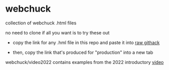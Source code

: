 # webchuck
collection of webchuck .html files

no need to clone if all you want is to try these out

* copy the link for any .hml file in this repo and paste it into [raw githack](https://raw.githack.com/)

* then, copy the link that's produced for "production" into a new tab

webchuck/video2022 contains examples from the 2022 introductory [video](https://ccrma.stanford.edu/~cc/220a/webchuckChrisChafe.webm)
